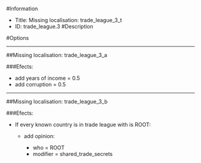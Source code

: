 #Information
 - Title: Missing localisation: trade_league_3_t
 - ID: trade_league.3
#Description

#Options

___
##Missing localisation: trade_league_3_a

###Efects:<ul><li>add years of income = 0.5</li><li>add corruption = 0.5</li></ul>

___
##Missing localisation: trade_league_3_b

###Efects:<ul><li>If every known country is in trade league with is ROOT:</li><ul><li>add opinion:</li><ul><li>who = ROOT</li><li>modifier = shared_trade_secrets</li></ul></ul></ul>
